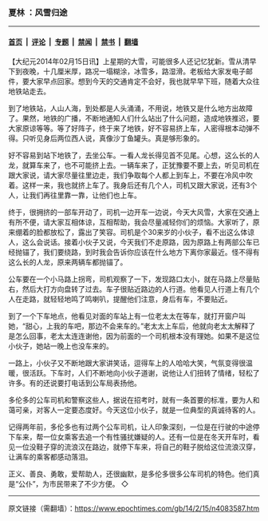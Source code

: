 ### 夏林 ：风雪归途

---

#### [首页](../../../..?n4083587) &nbsp;|&nbsp; [评论](../../../../../epoch-comment?n4083587) &nbsp;|&nbsp; [专题](../../../../../epoch-special?n4083587) &nbsp;|&nbsp; [禁闻](../../../../../epoch-news?n4083587) &nbsp;|&nbsp; [禁书](../../../../../books?n4083587) &nbsp;|&nbsp; [翻墙](https://github.com/gfw-breaker/nogfw/blob/master/README.md?n4083587)


<div class="post_content" id="artbody" itemprop="articleBody">
 <!-- article content begin -->
 <p>
  【大纪元2014年02月15日讯】上星期的大雪，可能很多人还记忆犹新。雪从清早下到夜晚，十几厘米厚，路况一塌糊涂，冰雪多，路湿滑。老板给大家发电子邮件，要大家早点回家。想到今天的交通肯定不会好，我也就早早下班，随着大众往地铁站走去。
 </p>
 <p>
  到了地铁站，人山人海，到处都是人头涌涌，不用说，地铁又是什么地方出故障了。果然，地铁的广播，不断地通知人们什么站出了什么问题，造成地铁推迟，要大家原谅等等。等了好阵子，终于来了地铁，好不容易挤上车，人密得根本动弹不得。只听见身后两位西人说，真像沙丁鱼罐头。真是够形象的。
 </p>
 <p>
  好不容易到站下地铁了，去坐公车。一看人龙长得见首不见尾。心想，这么长的人龙，就算车来了，也不可能挤上去。一辆车来了，正犹豫要不要上去，听见司机在跟大家说，请大家尽量往里边走，我们争取每个人都上到车上，不要在冷风中吹着。这样一来，我也就挤上车了。我身后还有几个人，司机又跟大家说，还有3个人，让我们再往里靠一靠，让他们也上车。
 </p>
 <p>
  终于，很拥挤的一部车开动了，司机一边开车一边说，今天大风雪，大家在交通上有所不便，请大家互相体谅，互相帮助，我会尽量减轻你们的烦恼。大家听了，原来绷着的脸都放松了，露出了笑容。司机是个30来岁的小伙子，看不出这么体谅人，这么会说话。接着小伙子又说，今天我们不走原路，因为原路上有两部公车已经抛锚了，我们要绕路，到时我会告诉你应该在什么地方下离你家最近。怪不得有这么长的人龙，原来两辆车都抛锚了。
 </p>
 <p>
  公车要在一个小马路上拐弯，司机观察了一下，发现路口太小，就在马路上尽量贴右，然后大打方向盘转了过去。车子很贴近路边的人行道。他看见人行道上有几个人在走路，就轻轻地鸣了鸣喇叭，提醒他们注意，身后有车，不要贴近。
 </p>
 <p>
  到了一个下车地点，他看见对面的车站上有一位老太太在等车，就打开窗户叫她，“甜心，上我的车吧，那边不会来车的。”老太太上车后，他就向老太太解释了是怎么回事，老太太连连谢他，因为前面的一个司机根本没有理她。如果不是这位小伙子，她站一晚上也没车来的。
 </p>
 <p>
  一路上，小伙子又不断地跟大家讲笑话，逗得车上的人哈哈大笑，气氛变得很温暖，很活跃。下车时，人们不断地向小伙子道谢，说他让人们扭转了情绪，轻松了许多。有的还说要打电话到公车局表扬他。
 </p>
 <p>
  多伦多的公车司机和警察这些人，据说在招考时，就有一条首要的标准，要为人和蔼可亲，对客人一定要态度好。今天这位小伙子，就是一位典型的真诚待客的人。
 </p>
 <p>
  记得两年前，多伦多也有过两个公车司机，让人印象深刻，一位是在行驶的中途停下车来，帮一位女乘客去追一个有性骚扰嫌疑的人。还有一位是在冬天开车时，看见一位没鞋子穿的流浪汉在路边，就停下车来，将自己的鞋子脱给这位流浪汉穿，让满车的乘客都感动落泪。
 </p>
 <p>
  正义、善良、勇敢，爱帮助人，还很幽默，是多伦多很多公车司机的特色。他们真是“公仆”，为市民带来了不少方便。 ◇
 </p>
 <!-- article content end -->
 <div id="below_article_ad">
 </div>
</div>


---

原文链接（需翻墙）：https://www.epochtimes.com/gb/14/2/15/n4083587.htm